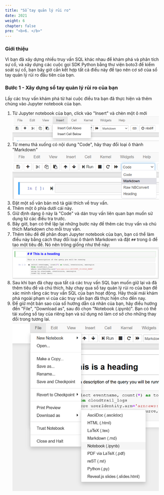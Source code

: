 ```yaml
---
title: "Sổ tay quản lý rủi ro"
date: 2021
weight: 6
chapter: false
pre: "<b>6. </b>"
---
```


### Giới thiệu

Vì bạn đã xây dựng nhiều truy vấn SQL khác nhau để khám phá và phân tích sự cố, và xây dựng các cuộc gọi SDK Python bằng thư viện boto3 để kiểm soát sự cố, bạn bây giờ cần kết hợp tất cả điều này để tạo nên cơ sở của sổ tay quản lý rủi ro đầu tiên của bạn.

### Bước 1 - Xây dựng sổ tay quản lý rủi ro của bạn
Lấy các truy vấn khám phá từ hai cuộc điều tra bạn đã thực hiện và thêm chúng vào Jupyter notebook của bạn.

1. Từ Jupyter notebook của bạn, click vào "Insert" và chèn một ô mới
![Alt text](image.png)
2. Từ menu thả xuống có nội dung "Code", hãy thay đổi loại ô thành "Markdown"
![Alt text](image-1.png)
3. Đặt một số văn bản mô tả giải thích về truy vấn.
4. Thêm một ô phía dưới cái này.
5. Giữ định dạng ô này là "Code" và dán truy vấn liên quan bạn muốn sử dụng từ các điều tra trước.
6. Bây giờ, bạn có thể lặp lại những bước này để thêm các truy vấn và chú thích Markdown cho mỗi truy vấn.
7. Thêm tiêu đề để phân đoạn Jupyter notebook của bạn, bạn có thể làm điều này bằng cách thay đổi loại ô thành Markdown và đặt `##` trong ô để tạo một tiêu đề. Nó nên trông giống như thế này:
![Alt text](image-2.png)
8. Sau khi bạn đã chạy qua tất cả các truy vấn SQL bạn muốn giữ lại và đã thêm tiêu đề và chú thích, hãy chạy qua sổ tay quản lý rủi ro của bạn để xác minh rằng các truy vấn SQL của bạn hoạt động. Hãy thoải mái khám phá ngoài phạm vi của các truy vấn bạn đã thực hiện cho đến nay.
9. Để giữ một bản sao của sổ hướng dẫn cá nhân của bạn, hãy điều hướng đến "File", "Download as", sau đó chọn "Notebook (.ipynb)". Bạn có thể tải xuống sổ tay của riêng bạn và sử dụng nó làm cơ sở cho những thay đổi trong tương lai.
![Alt text](image-3.png)